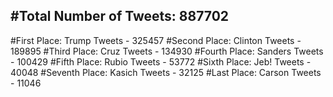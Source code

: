 #Total Number of Tweets: 887702 
---
#First Place: Trump Tweets - 325457
#Second Place: Clinton Tweets - 189895
#Third Place: Cruz Tweets - 134930
#Fourth Place: Sanders Tweets - 100429
#Fifth Place: Rubio Tweets - 53772
#Sixth Place: Jeb! Tweets - 40048
#Seventh Place: Kasich Tweets - 32125
#Last Place: Carson Tweets - 11046
